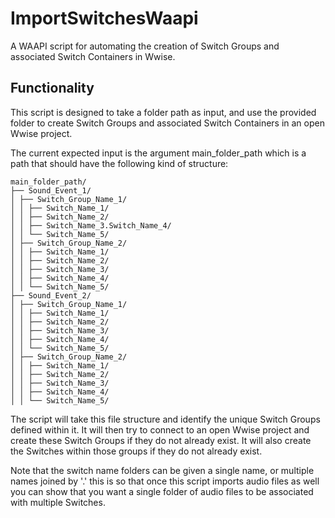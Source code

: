 # ImportSwitchesWaapi

A WAAPI script for automating the creation of Switch Groups and associated Switch Containers in Wwise.

## Functionality

This script is designed to take a folder path as input, and use the provided folder to create Switch Groups and associated Switch Containers in an open Wwise project.

The current expected input is the argument main_folder_path which is a path that should have the following kind of structure:

```
main_folder_path/
├── Sound_Event_1/
│ ├── Switch_Group_Name_1/
│ │ ├── Switch_Name_1/
│ │ ├── Switch_Name_2/
│ │ ├── Switch_Name_3.Switch_Name_4/
│ │ └── Switch_Name_5/
│ ├── Switch_Group_Name_2/
│ │ ├── Switch_Name_1/
│ │ ├── Switch_Name_2/
│ │ ├── Switch_Name_3/
│ │ ├── Switch_Name_4/
│ │ └── Switch_Name_5/
├── Sound_Event_2/
│ ├── Switch_Group_Name_1/
│ │ ├── Switch_Name_1/
│ │ ├── Switch_Name_2/
│ │ ├── Switch_Name_3/
│ │ ├── Switch_Name_4/
│ │ └── Switch_Name_5/
│ ├── Switch_Group_Name_2/
│ │ ├── Switch_Name_1/
│ │ ├── Switch_Name_2/
│ │ ├── Switch_Name_3/
│ │ ├── Switch_Name_4/
│ │ └── Switch_Name_5/
```

The script will take this file structure and identify the unique Switch Groups defined within it. It will then try to connect to an open Wwise project and create these Switch Groups if they do not already exist. It will also create the Switches within those groups if they do not already exist.

Note that the switch name folders can be given a single name, or multiple names joined by '.' this is so that once this script imports audio files as well you can show that you want a single folder of audio files to be associated with multiple Switches.

